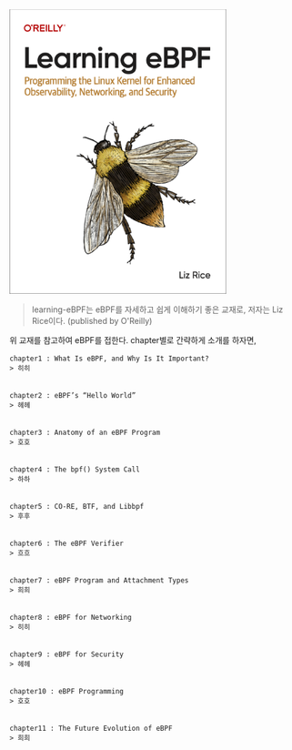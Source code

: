 <img src="../.picture/learning-ebpf-cover.png" height=500 />

> learning-eBPF는 eBPF를 자세하고 쉽게 이해하기 좋은 교재로, 저자는 Liz Rice이다. (published by O'Reilly)

위 교재를 참고하여 eBPF를 접한다. chapter별로 간략하게 소개를 하자면,

    chapter1 : What Is eBPF, and Why Is It Important?
    > 히히


    chapter2 : eBPF’s “Hello World”
    > 헤헤

    
    chapter3 : Anatomy of an eBPF Program
    > 호호


    chapter4 : The bpf() System Call
    > 하하


    chapter5 : CO-RE, BTF, and Libbpf
    > 후후


    chapter6 : The eBPF Verifier
    > 흐흐


    chapter7 : eBPF Program and Attachment Types
    > 희희


    chapter8 : eBPF for Networking
    > 히히


    chapter9 : eBPF for Security
    > 헤헤


    chapter10 : eBPF Programming
    > 호호


    chapter11 : The Future Evolution of eBPF
    > 희희

